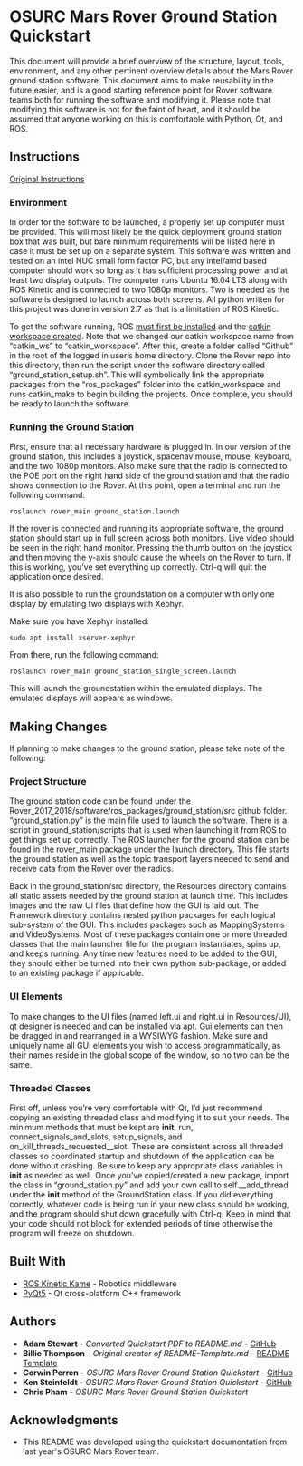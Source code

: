 # OSURC Mars Rover Ground Station Quickstart

This document will provide a brief overview of the structure, layout, tools, environment, and any other pertinent overview details about the Mars Rover ground station software. This document aims to make reusability in the future easier, and is a good starting reference point for Rover software teams both for running the software and modifying it. Please note that modifying this software is not for the faint of heart, and it should be assumed that anyone working on this is comfortable with Python, Qt, and ROS.

## Instructions

[Original Instructions](https://github.com/OSURoboticsClub/Rover_2018_2019/blob/master/software/Ground%20Station%20Quickstart.pdf)

### Environment

In order for the software to be launched, a properly set up computer must be provided. This will most likely be the quick deployment ground station box that was built, but bare minimum requirements will be listed here in case it must be set up on a separate system. This software was written and tested on an intel NUC small form factor PC, but any intel/amd based computer should work so long as it has sufficient processing power and at least two display outputs. The computer runs Ubuntu 16.04 LTS along with ROS Kinetic and is connected to two 1080p monitors. Two is needed as the software is designed to launch across both screens. All python written for this project was done in version 2.7 as that is a limitation of ROS Kinetic.

To get the software running, ROS [must first be installed](http://wiki.ros.org/kinetic/Installation/Ubuntu) and the [catkin workspace created](http://wiki.ros.org/catkin/Tutorials/create_a_workspace). Note that we changed our catkin workspace name from “catkin_ws” to “catkin_workspace”. After this, create a folder called “Github” in the root of the logged in user’s home directory. Clone the Rover repo into this directory, then run the script under the software directory called “ground_station_setup.sh”. This will symbolically link the appropriate packages from the “ros_packages” folder into the catkin_workspace and runs catkin_make to begin building the projects. Once complete, you should be ready to launch the software.

### Running the Ground Station

First, ensure that all necessary hardware is plugged in. In our version of the ground station, this includes a joystick, spacenav mouse, mouse, keyboard, and the two 1080p monitors. Also make sure that the radio is connected to the POE port on the right hand side of the ground station and that the radio shows connection to the Rover. At this point, open a terminal and run the following command:

```
roslaunch rover_main ground_station.launch
```

If the rover is connected and running its appropriate software, the ground station should start up in full screen across both monitors. Live video should be seen in the right hand monitor. Pressing the thumb button on the joystick and then moving the y-axis should cause the wheels on the Rover to turn. If this is working, you’ve set everything up correctly. Ctrl-q will quit the application once desired.

It is also possible to run the groundstation on a computer with only one display by emulating two displays with Xephyr.

Make sure you have Xephyr installed:

```
sudo apt install xserver-xephyr
```

From there, run the following command:

```
roslaunch rover_main ground_station_single_screen.launch  
```

This will launch the groundstation within the emulated displays. The emulated displays will appears as windows.


## Making Changes

If planning to make changes to the ground station, please take note of the following:

### Project Structure

The ground station code can be found under the Rover_2017_2018/software/ros_packages/ground_station/src github folder. “ground_station.py” is the main file used to launch the software. There is a script in ground_station/scripts that is used when launching it from ROS to get things set up correctly. The ROS launcher for the ground station can be found in the rover_main package under the launch directory. This file starts the ground station as well as the topic transport layers needed to send and receive data from the Rover over the radios.

Back in the ground_station/src directory, the Resources directory contains all static assets needed by the ground station at launch time. This includes images and the raw UI files that define how the GUI is laid out. The Framework directory contains nested python packages for each logical sub-system of the GUI. This includes packages such as MappingSystems and VideoSystems. Most of these packages contain one or more threaded classes that the main launcher file for the program instantiates, spins up, and keeps running. Any time new features need to be added to the GUI, they should either be turned into their own python sub-package, or added to an existing package if applicable.

### UI Elements

To make changes to the UI files (named left.ui and right.ui in Resources/UI), qt designer is needed and can be installed via apt. Gui elements can then be dragged in and rearranged in a WYSIWYG fashion. Make sure and uniquely name all GUI elements you wish to access programmatically, as their names reside in the global scope of the window, so no two can be the same.

### Threaded Classes

First off, unless you’re very comfortable with Qt, I’d just recommend copying an existing threaded class and modifying it to suit your needs. The minimum methods that must be kept are __init__, run, connect_signals_and_slots, setup_signals, and on_kill_threads_requested__slot. These are consistent across all threaded classes so coordinated startup and shutdown of the application can be done without crashing. Be sure to keep any appropriate class variables in __init__ as needed as well. Once you’ve copied/created a new package, import the class in “ground_station.py” and add your own call to self.__add_thread under the __init__ method of the GroundStation class. If you did everything correctly, whatever code is being run in your new class should be working, and the program should shut down gracefully with Ctrl-q. Keep in mind that your code should not block for extended periods of time otherwise the program will freeze on shutdown.

## Built With

* [ROS Kinetic Kame](http://wiki.ros.org/kinetic) - Robotics middleware
* [PyQt5](https://pypi.org/project/PyQt5/) - Qt cross-platform C++ framework

## Authors

* **Adam Stewart** - *Converted Quickstart PDF to README.md* - [GitHub](https://github.com/AdamTogether)
* **Billie Thompson** - *Original creator of README-Template.md* - [README Template](https://gist.github.com/PurpleBooth/109311bb0361f32d87a2)
* **Corwin Perren** - *OSURC Mars Rover Ground Station Quickstart* - [GitHub](https://github.com/caperren)
* **Ken Steinfeldt** - *OSURC Mars Rover Ground Station Quickstart* - [GitHub](https://github.com/captntuttle)
* **Chris Pham** - *OSURC Mars Rover Ground Station Quickstart*



## Acknowledgments

* This README was developed using the quickstart documentation from last year's OSURC Mars Rover team.
